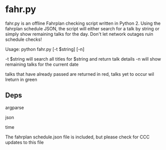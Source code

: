 fahr.py
=======

fahr.py is an offline Fahrplan checking script written in Python 2.  Using the fahrplan 
schedule JSON, the script will either search for a talk by string or simply show remaining 
talks for the day.  Don't let network outages ruin schedule checks!

Usage: python fahr.py [-t $string] [-n]

-t $string will search all titles for $string and return talk details
-n will show remaining talks for the current date

talks that have already passed are returned in red, talks yet to occur wil lreturn in green

Deps
----

argparse

json

time

The fahrplan schedule.json file is included, but please check for CCC updates to this file
